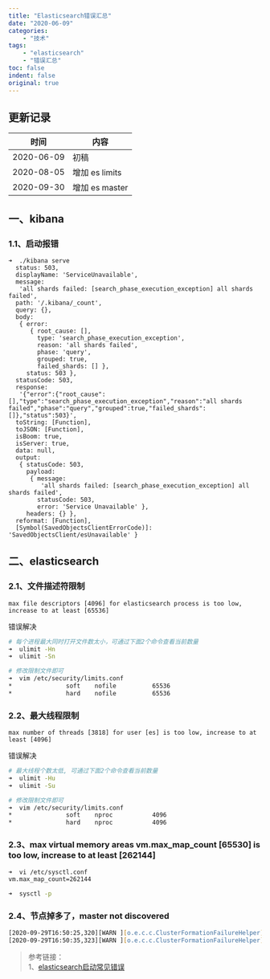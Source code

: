 ```yaml
---
title: "Elasticsearch错误汇总"
date: "2020-06-09"
categories:
    - "技术"
tags:
    - "elasticsearch"
    - "错误汇总"
toc: false
indent: false
original: true
--- 
```


## 更新记录

| 时间       | 内容           |
| ---------- | -------------- |
| 2020-06-09 | 初稿           |
| 2020-08-05 | 增加 es limits |
| 2020-09-30 | 增加 es master |

## 一、kibana

### 1.1、启动报错

``` log
➜  ./kibana serve
  status: 503,
  displayName: 'ServiceUnavailable',
  message:
   'all shards failed: [search_phase_execution_exception] all shards failed',
  path: '/.kibana/_count',
  query: {},
  body:
   { error:
      { root_cause: [],
        type: 'search_phase_execution_exception',
        reason: 'all shards failed',
        phase: 'query',
        grouped: true,
        failed_shards: [] },
     status: 503 },
  statusCode: 503,
  response:
   '{"error":{"root_cause":[],"type":"search_phase_execution_exception","reason":"all shards failed","phase":"query","grouped":true,"failed_shards":[]},"status":503}',
  toString: [Function],
  toJSON: [Function],
  isBoom: true,
  isServer: true,
  data: null,
  output:
   { statusCode: 503,
     payload:
      { message:
         'all shards failed: [search_phase_execution_exception] all shards failed',
        statusCode: 503,
        error: 'Service Unavailable' },
     headers: {} },
  reformat: [Function],
  [Symbol(SavedObjectsClientErrorCode)]: 'SavedObjectsClient/esUnavailable' }
```

## 二、elasticsearch

### 2.1、文件描述符限制

``` log
max file descriptors [4096] for elasticsearch process is too low, increase to at least [65536]
```

错误解决

``` zsh
# 每个进程最大同时打开文件数太小，可通过下面2个命令查看当前数量
➜  ulimit -Hn
➜  ulimit -Sn

# 修改限制文件即可
➜  vim /etc/security/limits.conf
*               soft    nofile          65536
*               hard    nofile          65536
```

### 2.2、最大线程限制

``` log
max number of threads [3818] for user [es] is too low, increase to at least [4096]
```

错误解决

``` zsh
# 最大线程个数太低, 可通过下面2个命令查看当前数量
➜  ulimit -Hu
➜  ulimit -Su

# 修改限制文件即可
➜  vim /etc/security/limits.conf
*               soft    nproc           4096
*               hard    nproc           4096
```

### 2.3、max virtual memory areas vm.max_map_count [65530] is too low, increase to at least [262144]

``` zsh
➜  vi /etc/sysctl.conf
vm.max_map_count=262144

➜  sysctl -p
```

### 2.4、节点掉多了，master not discovered

``` zsh
[2020-09-29T16:50:25,320][WARN ][o.e.c.c.ClusterFormationFailureHelper] [es-node-3] master not discovered or elected yet, an election requires at least 2 nodes with ids from [hN_rn9JaRp-PRTnj4mmRYA, u3xjdGA7S0-5AytxnyADrw, rCdsFXdgRbCK1nkKpREnLg], have discovered [{es-node-1}{rCdsFXdgRbCK1nkKpREnLg}{PwdwISkQRDSZB6cclseBjA}{192.168.100.211}{192.168.100.211:9300}, {es-node-2}{hN_rn9JaRp-PRTnj4mmRYA}{wy04Vv9tQaeqghwxY_k5Lw}{192.168.100.212}{192.168.100.212:9300}] which is a quorum; discovery will continue using [192.168.100.211:9300, 192.168.100.212:9300] from hosts providers and [{es-node-3}{u3xjdGA7S0-5AytxnyADrw}{9BvhYJ-IQmOaVEjDCNq75A}{192.168.100.213}{192.168.100.213:9300}] from last-known cluster state; node term 142, last-accepted version 2736 in term 140
[2020-09-29T16:50:35,323][WARN ][o.e.c.c.ClusterFormationFailureHelper] [es-node-3] master not discovered or elected yet, an election requires at least 2 nodes with ids from [hN_rn9JaRp-PRTnj4mmRYA, u3xjdGA7S0-5AytxnyADrw, rCdsFXdgRbCK1nkKpREnLg], have discovered [{es-node-1}{rCdsFXdgRbCK1nkKpREnLg}{PwdwISkQRDSZB6cclseBjA}{192.168.100.211}{192.168.100.211:9300}, {es-node-2}{hN_rn9JaRp-PRTnj4mmRYA}{wy04Vv9tQaeqghwxY_k5Lw}{192.168.100.212}{192.168.100.212:9300}] which is a quorum; discovery will continue using [192.168.100.211:9300, 192.168.100.212:9300] from hosts providers and [{es-node-3}{u3xjdGA7S0-5AytxnyADrw}{9BvhYJ-IQmOaVEjDCNq75A}{192.168.100.213}{192.168.100.213:9300}] from last-known cluster state; node term 142, last-accepted version 2736 in term 140
```

> 参考链接：  
> 1、[elasticsearch启动常见错误](https://www.cnblogs.com/zhi-leaf/p/8484337.html)  
>